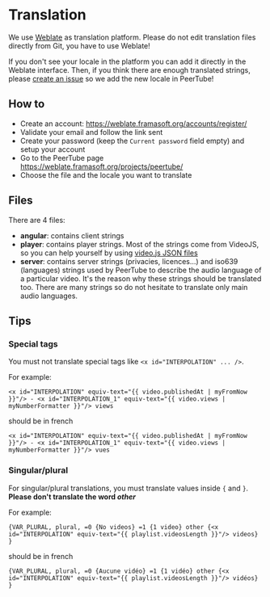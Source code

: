 # Translation

We use [Weblate](https://weblate.org) as translation platform.
Please do not edit translation files directly from Git, you have to use Weblate!

If you don't see your locale in the platform you can add it directly in the Weblate interface.
Then, if you think there are enough translated strings, please [create an issue](https://github.com/Chocobozzz/PeerTube/issues) so we add the new locale in PeerTube!


## How to

 * Create an account: https://weblate.framasoft.org/accounts/register/
 * Validate your email and follow the link sent
 * Create your password (keep the `Current password` field empty) and setup your account
 * Go to the PeerTube page https://weblate.framasoft.org/projects/peertube/
 * Choose the file and the locale you want to translate


## Files

There are 4 files:
 * **angular**: contains client strings
 * **player**: contains player strings.
 Most of the strings come from VideoJS, so you can help yourself by using [video.js JSON files](https://github.com/videojs/video.js/tree/master/lang)
 * **server**: contains server strings (privacies, licences...) and iso639 (languages) strings used by PeerTube to describe the audio language of a particular video.
 It's the reason why these strings should be translated too. There are many strings so do not hesitate to translate only main audio languages.


## Tips

### Special tags

You must not translate special tags like `<x id="INTERPOLATION" ... />`.

For example:
```
<x id="INTERPOLATION" equiv-text="{{ video.publishedAt | myFromNow }}"/> - <x id="INTERPOLATION_1" equiv-text="{{ video.views | myNumberFormatter }}"/> views
```

should be in french
```
<x id="INTERPOLATION" equiv-text="{{ video.publishedAt | myFromNow }}"/> - <x id="INTERPOLATION_1" equiv-text="{{ video.views | myNumberFormatter }}"/> vues
```


### Singular/plural

For singular/plural translations, you must translate values inside `{` and `}`. **Please don't translate the word *other***

For example:

```
{VAR_PLURAL, plural, =0 {No videos} =1 {1 video} other {<x id="INTERPOLATION" equiv-text="{{ playlist.videosLength }}"/> videos} }
```

should be in french

```
{VAR_PLURAL, plural, =0 {Aucune vidéo} =1 {1 vidéo} other {<x id="INTERPOLATION" equiv-text="{{ playlist.videosLength }}"/> vidéos} }
```
